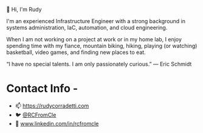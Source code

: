 
👋 Hi, I'm Rudy

I'm an experienced Infrastructure Engineer with a strong background in systems administration, IaC, automation, and cloud engineering.

When I am not working on a project at work or in my home lab, I enjoy spending time with my fiance, mountain biking, hiking, playing (or watching) basketball, video games, and finding new places to eat.

“I have no special talents. I am only passionately curious.”
― Eric Schmidt

# Contact Info - 

- 📫 https://rudycorradetti.com
- :bird: [@RCFromCle](https://twitter.com/RCFromCle) 
- :link: www.linkedin.com/in/rcfromcle

